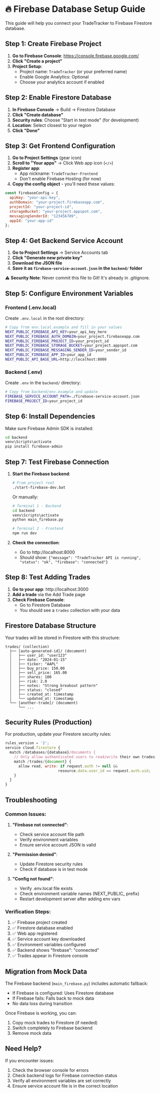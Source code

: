 # 🔥 Firebase Database Setup Guide

This guide will help you connect your TradeTracker to Firebase Firestore database.

## Step 1: Create Firebase Project

1. **Go to Firebase Console**: https://console.firebase.google.com/
2. **Click "Create a project"**
3. **Project Setup**:
   - Project name: `TradeTracker` (or your preferred name)
   - Enable Google Analytics: Optional
   - Choose your analytics account if enabled

## Step 2: Enable Firestore Database

1. **In Firebase Console** → Build → Firestore Database
2. **Click "Create database"**
3. **Security rules**: Choose "Start in test mode" (for development)
4. **Location**: Select closest to your region
5. **Click "Done"**

## Step 3: Get Frontend Configuration

1. **Go to Project Settings** (gear icon)
2. **Scroll to "Your apps"** → Click Web app icon (`</>`)
3. **Register app**:
   - App nickname: `TradeTracker-Frontend`
   - Don't enable Firebase Hosting (for now)
4. **Copy the config object** - you'll need these values:

```javascript
const firebaseConfig = {
  apiKey: "your-api-key",
  authDomain: "your-project.firebaseapp.com", 
  projectId: "your-project-id",
  storageBucket: "your-project.appspot.com",
  messagingSenderId: "123456789",
  appId: "your-app-id"
};
```

## Step 4: Get Backend Service Account

1. **Go to Project Settings** → Service Accounts tab
2. **Click "Generate new private key"**
3. **Download the JSON file**
4. **Save it as `firebase-service-account.json` in the `backend/` folder**

⚠️ **Security Note**: Never commit this file to Git! It's already in .gitignore.

## Step 5: Configure Environment Variables

### Frontend (.env.local)

Create `.env.local` in the root directory:

```bash
# Copy from env.local.example and fill in your values
NEXT_PUBLIC_FIREBASE_API_KEY=your_api_key_here
NEXT_PUBLIC_FIREBASE_AUTH_DOMAIN=your_project.firebaseapp.com
NEXT_PUBLIC_FIREBASE_PROJECT_ID=your_project_id
NEXT_PUBLIC_FIREBASE_STORAGE_BUCKET=your_project.appspot.com
NEXT_PUBLIC_FIREBASE_MESSAGING_SENDER_ID=your_sender_id
NEXT_PUBLIC_FIREBASE_APP_ID=your_app_id
NEXT_PUBLIC_API_BASE_URL=http://localhost:8000
```

### Backend (.env)

Create `.env` in the `backend/` directory:

```bash
# Copy from backend/env.example and update
FIREBASE_SERVICE_ACCOUNT_PATH=./firebase-service-account.json
FIREBASE_PROJECT_ID=your_project_id
```

## Step 6: Install Dependencies

Make sure Firebase Admin SDK is installed:

```bash
cd backend
venv\Scripts\activate
pip install firebase-admin
```

## Step 7: Test Firebase Connection

1. **Start the Firebase backend**:
   ```bash
   # From project root
   ./start-firebase-dev.bat
   ```
   
   Or manually:
   ```bash
   # Terminal 1 - Backend
   cd backend
   venv\Scripts\activate
   python main_firebase.py
   
   # Terminal 2 - Frontend
   npm run dev
   ```

2. **Check the connection**:
   - Go to http://localhost:8000
   - Should show: `{"message": "TradeTracker API is running", "status": "ok", "firebase": "connected"}`

## Step 8: Test Adding Trades

1. **Go to your app**: http://localhost:3000
2. **Add a trade** via the Add Trade page
3. **Check Firebase Console**:
   - Go to Firestore Database
   - You should see a `trades` collection with your data

## Firestore Database Structure

Your trades will be stored in Firestore with this structure:

```
trades/ (collection)
  ├── [auto-generated-id]/ (document)
  │   ├── user_id: "user123"
  │   ├── date: "2024-01-15" 
  │   ├── ticker: "AAPL"
  │   ├── buy_price: 150.00
  │   ├── sell_price: 165.00
  │   ├── shares: 100
  │   ├── risk: 2.0
  │   ├── notes: "Strong breakout pattern"
  │   ├── status: "closed"
  │   ├── created_at: timestamp
  │   └── updated_at: timestamp
  └── [another-trade]/ (document)
      └── ...
```

## Security Rules (Production)

For production, update your Firestore security rules:

```javascript
rules_version = '2';
service cloud.firestore {
  match /databases/{database}/documents {
    // Only allow authenticated users to read/write their own trades
    match /trades/{document} {
      allow read, write: if request.auth != null && 
                        resource.data.user_id == request.auth.uid;
    }
  }
}
```

## Troubleshooting

### Common Issues:

1. **"Firebase not connected"**:
   - Check service account file path
   - Verify environment variables
   - Ensure service account JSON is valid

2. **"Permission denied"**:
   - Update Firestore security rules
   - Check if database is in test mode

3. **"Config not found"**:
   - Verify .env.local file exists
   - Check environment variable names (NEXT_PUBLIC_ prefix)
   - Restart development server after adding env vars

### Verification Steps:

1. ✅ Firebase project created
2. ✅ Firestore database enabled
3. ✅ Web app registered
4. ✅ Service account key downloaded
5. ✅ Environment variables configured
6. ✅ Backend shows "firebase": "connected"
7. ✅ Trades appear in Firestore console

## Migration from Mock Data

The Firebase backend (`main_firebase.py`) includes automatic fallback:
- If Firebase is configured: Uses Firestore database
- If Firebase fails: Falls back to mock data
- No data loss during transition

Once Firebase is working, you can:
1. Copy mock trades to Firestore (if needed)
2. Switch completely to Firebase backend
3. Remove mock data

## Need Help?

If you encounter issues:
1. Check the browser console for errors
2. Check backend logs for Firebase connection status
3. Verify all environment variables are set correctly
4. Ensure service account file is in the correct location
